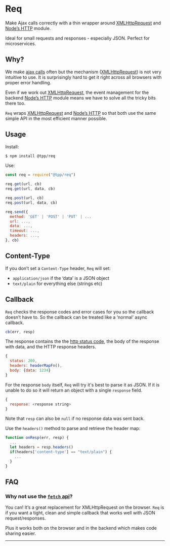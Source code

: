 # Req

Make Ajax calls correctly with a thin wrapper around [XMLHttpRequest](https://developer.mozilla.org/en-US/docs/Web/API/XMLHttpRequest) and [Node’s HTTP](https://nodejs.org/api/http.html) module.

Ideal for small requests and responses - especially JSON. Perfect for microservices.

## Why?

We make [ajax calls](https://en.wikipedia.org/wiki/Ajax_(programming)) often but the mechanism ([XMLHttpRequest](https://developer.mozilla.org/en-US/docs/Web/API/XMLHttpRequest)) is not very intuitive to use. It is surprisingly hard to get it right across all browsers with proper error handling.

Even if we work out [XMLHttpRequest](https://developer.mozilla.org/en-US/docs/Web/API/XMLHttpRequest), the event management for the backend [Node’s HTTP](https://nodejs.org/api/http.html) module means we have to solve all the tricky bits there too.

`Req` wraps [XMLHttpRequest](https://developer.mozilla.org/en-US/docs/Web/API/XMLHttpRequest) and [Node’s HTTP](https://nodejs.org/api/http.html) so that both use the same simple API in the most efficient manner possible.

## Usage

Install:

```sh
$ npm install @tpp/req
```

Use:

```javascript
const req = require("@tpp/req")

req.get(url, cb)
req.get(url, data, cb)

req.post(url, cb)
req.post(url, data, cb)

req.send({
  method: 'GET' | 'POST' | 'PUT' | ...
  url: ...,
  data: ...,
  timeout: ...,
  headers: ...,
}, cb)
```

## Content-Type

If you don’t set a `Content-Type` header, `Req` will set:

* `application/json` if the ‘data’ is a JSON object
* `text/plain` for everything else (strings etc)

## Callback

`Req` checks the response codes and error cases for you so the callback doesn’t have to. So the callback can be treated like a ‘normal’ async callback.

```javascript
cb(err, resp)
```

The response contains the the [http status code](https://en.wikipedia.org/wiki/List_of_HTTP_status_codes), the body of the response with data, and the HTTP response headers.

```js
{
  status: 200,
  headers: headerMapFn(),
  body: {data: 1234}
}
```

For the response `body` itself, `Req` will try it's best to parse it as JSON. If it is unable to do so it will return an object with a single `response` field.

```javascript
{
  response: <response string>
}
```

Note that `resp` can also be `null` if no response data was sent back.

Use the `headers()` method to parse and retrieve the header map:

```javascript
function onResp(err, resp) {
  ...
  let headers = resp.headers()
  if(headers['content-type'] == "text/plain") {
    ...
  }
}
```

## FAQ

### Why not use the [`fetch` api](https://developer.mozilla.org/en-US/docs/Web/API/Fetch_API)?

You can! It’s a great replacement for XMLHttpRequest on the browser. `Req` is if you want a tight, clean and simple callback that works well with JSON request/responses.

Plus it works both on the browser and in the backend which makes code sharing easier.

---

